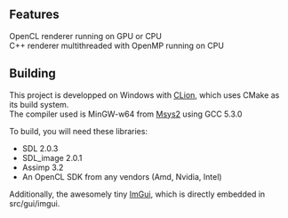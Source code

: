 Features
-

OpenCL renderer running on GPU or CPU  
C++ renderer multithreaded with OpenMP running on CPU

Building
-

This project is developped on Windows with [CLion](https://www.jetbrains.com/clion/), which uses CMake as its build system.  
The compiler used is MinGW-w64 from [Msys2](https://msys2.github.io/) using GCC 5.3.0

To build, you will need these libraries:

* SDL 2.0.3
* SDL_image 2.0.1
* Assimp 3.2
* An OpenCL SDK from any vendors (Amd, Nvidia, Intel)

Additionally, the awesomely tiny [ImGui](https://github.com/ocornut/imgui), which is directly embedded in src/gui/imgui.  


